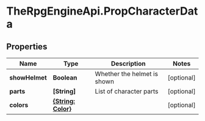 # TheRpgEngineApi.PropCharacterData

## Properties

Name | Type | Description | Notes
------------ | ------------- | ------------- | -------------
**showHelmet** | **Boolean** | Whether the helmet is shown | [optional] 
**parts** | **[String]** | List of character parts | [optional] 
**colors** | [**{String: Color}**](Color.md) |  | [optional] 


